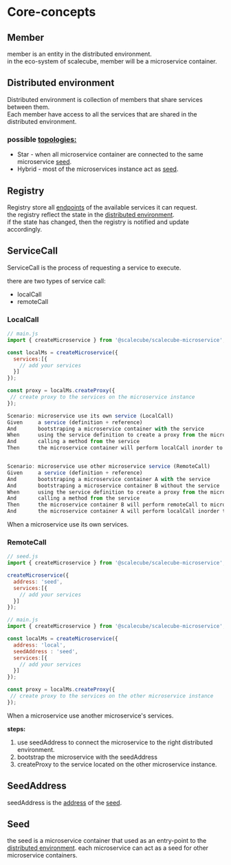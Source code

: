 
# Core-concepts

## Member

member is an entity in the distributed environment.  
in the eco-system of scalecube, member will be a microservice container.

## Distributed environment

Distributed environment is collection of members that share services between them.  
Each member have access to all the services that are shared in the distributed environment.

### possible [topologies:](https://en.wikipedia.org/wiki/Network_topology)
* Star - when all microservice container are connected to the same microservice [seed](#seed).
* Hybrid - most of the microservices instance act as [seed](#seed).


## Registry

Registry store all [endpoints](#endpoint) of the available services it can request.    
the registry reflect the state in the [distributed environment](#distributed-environment).  
if the state has changed, then the registry is notified and update accordingly.

## ServiceCall

ServiceCall is the process of requesting a service to execute.

there are two types of service call:

* localCall
* remoteCall

### LocalCall

```javascript
// main.js
import { createMicroservice } from '@scalecube/scalecube-microservice';

const localMs = createMicroservice({
  services:[{
    // add your services
  }]
});

const proxy = localMs.createProxy({
 // create proxy to the services on the microservice instance
});
```

```typescript
Scenario: microservice use its own service (LocalCall)
Given     a service (definition + reference)
And       bootstraping a microservice container with the service
When      using the service definition to create a proxy from the microservice container
And       calling a method from the service
Then      the microservice container will perform localCall inorder to execute the method


Scenario: microservice use other microservice service (RemoteCall)
Given     a service (definition + reference)
And       bootstraping a microservice container A with the service
And       bootstraping a microservice container B without the service
When      using the service definition to create a proxy from the microservice container B
And       calling a method from the service
Then      the microservice container B will perform remoteCall to microservice container A inorder to request excution of the method
And       the microservice container A will perform localCall inorder to execute the method

```
When a microservice use its own services.

### RemoteCall

```javascript
// seed.js
import { createMicroservice } from '@scalecube/scalecube-microservice';

createMicroservice({
  address: 'seed',
  services:[{
    // add your services
  }]
});

// main.js
import { createMicroservice } from '@scalecube/scalecube-microservice';

const localMs = createMicroservice({
  address: 'local',
  seedAddress : 'seed',
  services:[{
    // add your services
  }]
});

const proxy = localMs.createProxy({
 // create proxy to the services on the other microservice instance
});
```
When a microservice use another microservice's services.

**steps:**

1. use seedAddress to connect the microservice to the right distributed environment.
2. bootstrap the microservice with the seedAddress
3. createProxy to the service located on the other microservice instance.



## SeedAddress

seedAddress is the [address](#address) of the [seed](#seed).


## Seed
the seed is a microservice container that used as an entry-point to the [distributed environment](#distributed-environment).
each microservice can act as a seed for other microservice containers.

